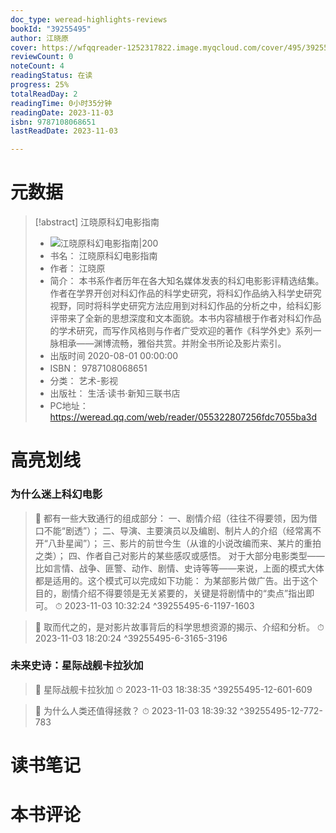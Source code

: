 ```yaml
---
doc_type: weread-highlights-reviews
bookId: "39255495"
author: 江晓原
cover: https://wfqqreader-1252317822.image.myqcloud.com/cover/495/39255495/t7_39255495.jpg
reviewCount: 0
noteCount: 4
readingStatus: 在读
progress: 25%
totalReadDay: 2
readingTime: 0小时35分钟
readingDate: 2023-11-03
isbn: 9787108068651
lastReadDate: 2023-11-03

---
```

# 元数据
> [!abstract] 江晓原科幻电影指南
> - ![ 江晓原科幻电影指南|200](https://wfqqreader-1252317822.image.myqcloud.com/cover/495/39255495/t7_39255495.jpg)
> - 书名： 江晓原科幻电影指南
> - 作者： 江晓原
> - 简介： 本书系作者历年在各大知名媒体发表的科幻电影影评精选结集。作者在学界开创对科幻作品的科学史研究，将科幻作品纳入科学史研究视野，同时将科学史研究方法应用到对科幻作品的分析之中，给科幻影评带来了全新的思想深度和文本面貌。本书内容植根于作者对科幻作品的学术研究，而写作风格则与作者广受欢迎的著作《科学外史》系列一脉相承——渊博流畅，雅俗共赏。并附全书所论及影片索引。
> - 出版时间 2020-08-01 00:00:00
> - ISBN： 9787108068651
> - 分类： 艺术-影视
> - 出版社： 生活·读书·新知三联书店
> - PC地址：https://weread.qq.com/web/reader/055322807256fdc7055ba3d

# 高亮划线

### 为什么迷上科幻电影

> 📌 都有一些大致通行的组成部分：
一、剧情介绍（往往不得要领，因为借口不能“剧透”）；
二、导演、主要演员以及编剧、制片人的介绍（经常离不开“八卦星闻”）；
三、影片的前世今生（从谁的小说改编而来、某片的重拍之类）；
四、作者自己对影片的某些感叹或感悟。
对于大部分电影类型——比如言情、战争、匪警、动作、剧情、史诗等等——来说，上面的模式大体都是适用的。这个模式可以完成如下功能：
为某部影片做广告。出于这个目的，剧情介绍不得要领是无关紧要的，关键是将剧情中的“卖点”指出即可。 
> ⏱ 2023-11-03 10:32:24 ^39255495-6-1197-1603

> 📌 取而代之的，是对影片故事背后的科学思想资源的揭示、介绍和分析。 
> ⏱ 2023-11-03 18:20:24 ^39255495-6-3165-3196

### 未来史诗：星际战舰卡拉狄加

> 📌 星际战舰卡拉狄加 
> ⏱ 2023-11-03 18:38:35 ^39255495-12-601-609

> 📌 为什么人类还值得拯救？ 
> ⏱ 2023-11-03 18:39:32 ^39255495-12-772-783

# 读书笔记

# 本书评论

